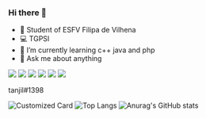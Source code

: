 
### Hi there 👋
- 🏢 Student of ESFV Filipa de Vilhena
- 💻 TGPSI
- 🌱 I’m currently learning c++ java and php
- 💬 Ask me about anything  


<img src="https://img.shields.io/badge/Discord-7289DA?style=for-the-badge&logo=discord&logoColor=white"/> <a href="https://instagram.com/tanjil_kh"><img src="https://img.shields.io/badge/Instagram-E4405F?style=for-the-badge&logo=instagram&logoColor=white"/></a> <a href="https://www.youtube.com/channel/UC4YrOpOprVmX7aVwHm6Q3TQ"><img src="https://img.shields.io/badge/YouTube-FF0000?style=for-the-badge&logo=youtube&logoColor=white"/></a> <img src="https://img.shields.io/badge/Steam-000000?style=for-the-badge&logo=steam&logoColor=white" href="https://steamcommunity.com/id/tanjil/"/> <img src="https://img.shields.io/badge/Counter_Strike-000000?style=for-the-badge&logo=counter-strike&logoColor=white"/> <img src="https://img.shields.io/badge/Spotify-1ED760?&style=for-the-badge&logo=spotify&logoColor=white" href="https://open.spotify.com/user/r1fsm8bhowed55sxsw1qceiii"/>



tanjil#1398

![Customized Card](https://github-readme-stats.vercel.app/api/pin?username=tanjilk&repo=khanSite&title_color=fff&icon_color=f9f9f9&text_color=9f9f9f&bg_color=151515)
![Top Langs](https://github-readme-stats.vercel.app/api/top-langs/?username=tanjilk&layout=compact&theme=dark)
![Anurag's GitHub stats](https://github-readme-stats.vercel.app/api?username=tanjilk&show_icons=true&theme=radical)


